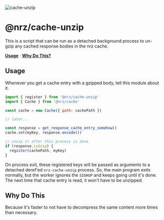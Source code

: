 ![cache-unzip](https://github.com/user-attachments/assets/edbe377f-d0ae-4d48-9658-3eb91d1bd482)

# @nrz/cache-unzip

This is a script that can be run as a detached background process to un-gzip any cached response bodies in the nrz cache.

**[Usage](#usage)**
·
**[Why Do This?](#why-do-this)**

## Usage

Whenever you get a cache entry with a gzipped body, tell this
module about it.

```js
import { register } from '@nrz/cache-unzip'
import { Cache } from '@nrz/cache'

const cache = new Cache({ path: cachePath })

// later...

const response = get_response_cache_entry_somehow()
cache.set(myKey, response.encode())

// unzip it after this process is done
if (response.isGzip) {
  register(cachePath, myKey)
}
```

On process exit, these registered keys will be passed as arguments to a detached deref'ed `nrz-cache-unzip` process. So,
the main program exits normally, but the worker ignores the `SIGHUP` and keeps going until it's done. The next time that
cache entry is read, it won't have to be unzipped.

## Why Do This

Because it's faster to not have to decompress the same content more times than necessary.

